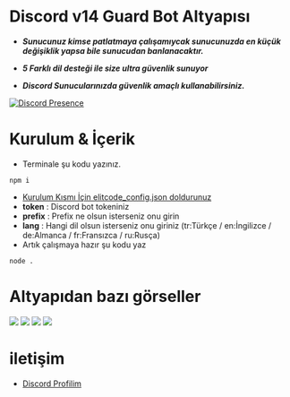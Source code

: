 # Discord v14 Guard Bot Altyapısı

- **_Sunucunuz kimse patlatmaya çalışamıycak sunucunuzda en küçük değişiklik yapsa bile sunucudan banlanacaktır._**

- **_5 Farklı dil desteği ile size ultra güvenlik sunuyor_**

- **_Discord Sunucularınızda güvenlik amaçlı kullanabilirsiniz._**

[![Discord Presence](https://lanyard.cnrad.dev/api/720903865876217869)](https://discord.com/users/720903865876217869)
 # Kurulum & İçerik 
 - Terminale şu kodu yazınız.
```
npm i
```
 - [Kurulum Kısmı İçin elitcode_config.json doldurunuz](elitcode_config.json)  
 - **token** : Discord bot tokeniniz
 - **prefix** : Prefix ne olsun isterseniz onu girin
 - **lang** : Hangi dil olsun isterseniz onu giriniz (tr:Türkçe / en:İngilizce / de:Almanca / fr:Fransızca / ru:Rusça)
 - Artık çalışmaya hazır şu kodu yaz
```
node .
```

 # Altyapıdan bazı görseller

<img  src="https://media.discordapp.net/attachments/1233807808307396722/1235491801511628840/image.png?ex=663490e7&is=66333f67&hm=f81e6232df9e4bf2bcf3d1190495d28bf2f68a374b966f222b4c27d7904b4673&=&format=webp&quality=lossless&width=590&height=216">
<img  src="https://media.discordapp.net/attachments/1233807808307396722/1235492023285321738/image.png?ex=6634911c&is=66333f9c&hm=b4ceab2f831a14150aedbc056c8368a70cf9c52fcd09c0e62946d7690a458691&=&format=webp&quality=lossless&width=713&height=217">
<img  src="https://media.discordapp.net/attachments/1233807808307396722/1235492023285321738/image.png?ex=6634911c&is=66333f9c&hm=b4ceab2f831a14150aedbc056c8368a70cf9c52fcd09c0e62946d7690a458691&=&format=webp&quality=lossless&width=713&height=217">
<img  src="https://media.discordapp.net/attachments/1233807808307396722/1235492256639746078/image.png?ex=66349154&is=66333fd4&hm=c6e0c7703cbe50415139474856b6c01d53b8f66271cf6e358e22a2589ada5f27&=&format=webp&quality=lossless&width=578&height=229">


 # iletişim 

 - [Discord Profilim](https://discord.com/users/720903865876217869) 